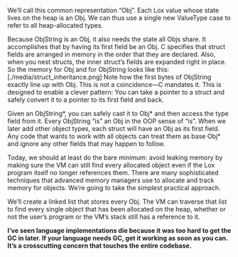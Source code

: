 We’ll call this common representation “Obj”. Each Lox value whose state lives on the heap is an Obj. We can thus use a single new ValueType case to refer to all heap-allocated types.

Because ObjString is an Obj, it also needs the state all Objs share. It accomplishes that by having its first field be an Obj. C specifies that struct fields are arranged in memory in the order that they are declared. Also, when you nest structs, the inner struct’s fields are expanded right in place. So the memory for Obj and for ObjString looks like this:
[./media/struct_inheritance.png]
Note how the first bytes of ObjString exactly line up with Obj. This is not a coincidence—C mandates it. This is designed to enable a clever pattern: You can take a pointer to a struct and safely convert it to a pointer to its first field and back.

Given an ObjString*, you can safely cast it to Obj* and then access the type field from it. Every ObjString “is” an Obj in the OOP sense of “is”. When we later add other object types, each struct will have an Obj as its first field. Any code that wants to work with all objects can treat them as base Obj* and ignore any other fields that may happen to follow.

Today, we should at least do the bare minimum: avoid leaking memory by making sure the VM can still find every allocated object even if the Lox program itself no longer references them. There are many sophisticated techniques that advanced memory managers use to allocate and track memory for objects. We’re going to take the simplest practical approach.

We’ll create a linked list that stores every Obj. The VM can traverse that list to find every single object that has been allocated on the heap, whether or not the user’s program or the VM’s stack still has a reference to it.

**I’ve seen language implementations die because it was too hard to get the GC in later. If your language needs GC, get it working as soon as you can. It’s a crosscutting concern that touches the entire codebase.**
